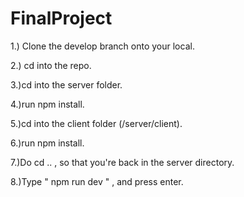 # FinalProject


1.) Clone the develop branch onto your local.

2.) cd into the repo.

3.)cd into the server folder.

4.)run npm install.

5.)cd into the client folder (/server/client).

6.)run npm install.

7.)Do cd .. , so that you're back in the server directory.

8.)Type " npm run dev " , and press enter.
